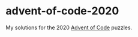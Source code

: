 # advent-of-code-2020

My solutions for the 2020 [Advent of Code](https://adventofcode.com) puzzles.

